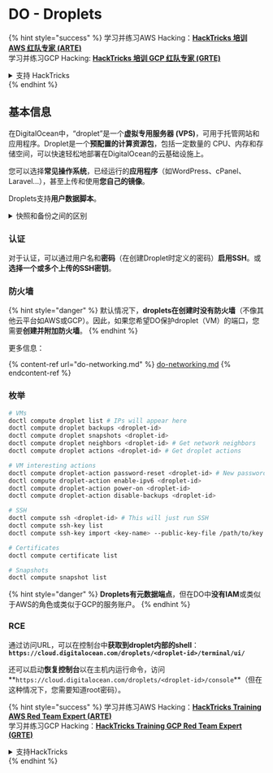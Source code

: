 # DO - Droplets

{% hint style="success" %}
学习并练习AWS Hacking：<img src="/.gitbook/assets/image.png" alt="" data-size="line">[**HackTricks 培训 AWS 红队专家 (ARTE)**](https://training.hacktricks.xyz/courses/arte)<img src="/.gitbook/assets/image.png" alt="" data-size="line">\
学习并练习GCP Hacking: <img src="/.gitbook/assets/image (2).png" alt="" data-size="line">[**HackTricks 培训 GCP 红队专家 (GRTE)**<img src="/.gitbook/assets/image (2).png" alt="" data-size="line">](https://training.hacktricks.xyz/courses/grte)

<details>

<summary>支持 HackTricks</summary>

* 检查[**订阅计划**](https://github.com/sponsors/carlospolop)!
* **加入** 💬 [**Discord 群组**](https://discord.gg/hRep4RUj7f) 或 [**电报群组**](https://t.me/peass) 或 **关注**我们的**Twitter** 🐦 [**@hacktricks\_live**](https://twitter.com/hacktricks\_live)**.**
* 通过向[**HackTricks**](https://github.com/carlospolop/hacktricks)和[**HackTricks Cloud**](https://github.com/carlospolop/hacktricks-cloud) github 仓库提交 PR 来分享黑客技巧。

</details>
{% endhint %}

## 基本信息

在DigitalOcean中，“droplet”是一个**虚拟专用服务器 (VPS)**，可用于托管网站和应用程序。Droplet是一个**预配置的计算资源包**，包括一定数量的 CPU、内存和存储空间，可以快速轻松地部署在DigitalOcean的云基础设施上。

您可以选择**常见操作系统**，已经运行的**应用程序**（如WordPress、cPanel、Laravel...），甚至上传和使用**您自己的镜像**。

Droplets支持**用户数据脚本**。

<details>

<summary>快照和备份之间的区别</summary>

在DigitalOcean中，快照是Droplet磁盘的某个时间点的副本。它捕获了快照被拍摄时Droplet磁盘的状态，包括操作系统、已安装的应用程序以及磁盘上的所有文件和数据。

快照可用于使用与原始Droplet相同配置创建新的Droplet，或将Droplet恢复到拍摄快照时的状态。快照存储在DigitalOcean的对象存储服务上，它们是增量的，这意味着仅存储自上次快照以来的更改。这使得它们使用高效且存储成本低廉。

另一方面，备份是Droplet的完整副本，包括操作系统、已安装的应用程序、文件和数据，以及Droplet的设置和元数据。备份通常按照定期计划执行，并捕获特定时间点的Droplet的整个状态。

与快照不同，备份以压缩和加密格式存储，并将其转移到DigitalOcean基础设施之外的远程位置进行安全保存。这使得备份非常适合灾难恢复，因为它们提供了Droplet的完整副本，可以在数据丢失或其他灾难事件发生时恢复。

总之，快照是Droplet磁盘的时间点副本，而备份是Droplet的完整副本，包括其设置和元数据。快照存储在DigitalOcean的对象存储服务上，而备份被转移到DigitalOcean基础设施之外的远程位置。快照和备份都可用于恢复Droplet，但快照更有效率且存储成本更低，而备份为灾难恢复提供了更全面的备份解决方案。

</details>

### 认证

对于认证，可以通过用户名和**密码**（在创建Droplet时定义的密码）**启用SSH**。或**选择一个或多个上传的SSH密钥**。

### 防火墙

{% hint style="danger" %}
默认情况下，**droplets在创建时没有防火墙**（不像其他云平台如AWS或GCP）。因此，如果您希望DO保护droplet（VM）的端口，您需要**创建并附加防火墙**。
{% endhint %}

更多信息：

{% content-ref url="do-networking.md" %}
[do-networking.md](do-networking.md)
{% endcontent-ref %}

### 枚举
```bash
# VMs
doctl compute droplet list # IPs will appear here
doctl compute droplet backups <droplet-id>
doctl compute droplet snapshots <droplet-id>
doctl compute droplet neighbors <droplet-id> # Get network neighbors
doctl compute droplet actions <droplet-id> # Get droplet actions

# VM interesting actions
doctl compute droplet-action password-reset <droplet-id> # New password is emailed to the user
doctl compute droplet-action enable-ipv6 <droplet-id>
doctl compute droplet-action power-on <droplet-id>
doctl compute droplet-action disable-backups <droplet-id>

# SSH
doctl compute ssh <droplet-id> # This will just run SSH
doctl compute ssh-key list
doctl compute ssh-key import <key-name> --public-key-file /path/to/key.pub

# Certificates
doctl compute certificate list

# Snapshots
doctl compute snapshot list
```
{% hint style="danger" %}
**Droplets有元数据端点**，但在DO中**没有IAM**或类似于AWS的角色或类似于GCP的服务账户。
{% endhint %}

### RCE

通过访问URL，可以在控制台中**获取到droplet内部的shell**：**`https://cloud.digitalocean.com/droplets/<droplet-id>/terminal/ui/`**

还可以启动**恢复控制台**以在主机内运行命令，访问**`https://cloud.digitalocean.com/droplets/<droplet-id>/console`**（但在这种情况下，您需要知道root密码）。

{% hint style="success" %}
学习并练习AWS Hacking：<img src="/.gitbook/assets/image.png" alt="" data-size="line">[**HackTricks Training AWS Red Team Expert (ARTE)**](https://training.hacktricks.xyz/courses/arte)<img src="/.gitbook/assets/image.png" alt="" data-size="line">\
学习并练习GCP Hacking：<img src="/.gitbook/assets/image (2).png" alt="" data-size="line">[**HackTricks Training GCP Red Team Expert (GRTE)**<img src="/.gitbook/assets/image (2).png" alt="" data-size="line">](https://training.hacktricks.xyz/courses/grte)

<details>

<summary>支持HackTricks</summary>

* 查看[**订阅计划**](https://github.com/sponsors/carlospolop)!
* **加入** 💬 [**Discord群组**](https://discord.gg/hRep4RUj7f) 或 [**电报群组**](https://t.me/peass) 或 **关注**我们的 **Twitter** 🐦 [**@hacktricks\_live**](https://twitter.com/hacktricks\_live)**.**
* 通过向[**HackTricks**](https://github.com/carlospolop/hacktricks)和[**HackTricks Cloud**](https://github.com/carlospolop/hacktricks-cloud) github仓库提交PR来分享黑客技巧。

</details>
{% endhint %}
